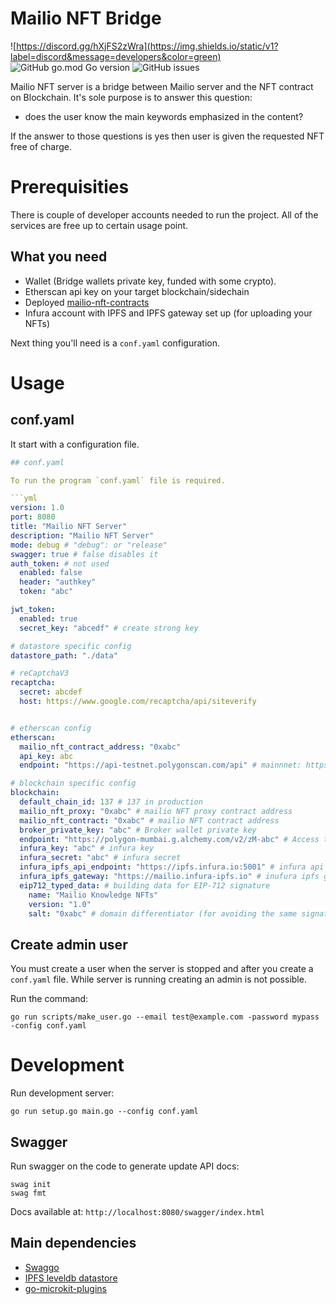 # Mailio NFT Bridge

![https://discord.gg/hXjFS2zWra](https://img.shields.io/static/v1?label=discord&message=developers&color=green)
![GitHub go.mod Go version](https://img.shields.io/github/go-mod/go-version/mailio/mailio-nft-bridge)
![GitHub issues](https://img.shields.io/github/issues/mailio/mailio-nft-bridge)

Mailio NFT server is a bridge between Mailio server and the NFT contract on Blockchain. It's sole purpose is to answer this question:

- does the user know the main keywords emphasized in the content?

If the answer to those questions is yes then user is given the requested NFT free of charge.

# Prerequisities

There is couple of developer accounts needed to run the project. All of the services are free up to certain usage point.

## What you need

- Wallet (Bridge wallets private key, funded with some crypto).
- Etherscan api key on your target blockchain/sidechain
- Deployed [mailio-nft-contracts](https://github.com/mailio/mailio-nft-contracts)
- Infura account with IPFS and IPFS gateway set up (for uploading your NFTs)

Next thing you'll need is a `conf.yaml` configuration.

# Usage

## conf.yaml

It start with a configuration file.

````yml
## conf.yaml

To run the program `conf.yaml` file is required.

```yml
version: 1.0
port: 8080
title: "Mailio NFT Server"
description: "Mailio NFT Server"
mode: debug # "debug": or "release"
swagger: true # false disables it
auth_token: # not used
  enabled: false
  header: "authkey"
  token: "abc"

jwt_token:
  enabled: true
  secret_key: "abcedf" # create strong key

# datastore specific config
datastore_path: "./data"

# reCaptchaV3
recaptcha:
  secret: abcdef
  host: https://www.google.com/recaptcha/api/siteverify


# etherscan config
etherscan:
  mailio_nft_contract_address: "0xabc"
  api_key: abc
  endpoint: "https://api-testnet.polygonscan.com/api" # mainnnet: https://api.polygonscan.com/api

# blockchain specific config
blockchain:
  default_chain_id: 137 # 137 in production
  mailio_nft_proxy: "0xabc" # mailio NFT proxy contract address
  mailio_nft_contract: "0xabc" # mailio NFT contract address
  broker_private_key: "abc" # Broker wallet private key
  endpoint: "https://polygon-mumbai.g.alchemy.com/v2/zM-abc" # Access to blockchain node
  infura_key: "abc" # infura key
  infura_secret: "abc" # infura secret
  infura_ipfs_api_endpoint: "https://ipfs.infura.io:5001" # infura api endpoint
  infura_ipfs_gateway: "https://mailio.infura-ipfs.io" # inufura ipfs gateway
  eip712_typed_data: # building data for EIP-712 signature
    name: "Mailio Knowledge NFTs"
    version: "1.0"
    salt: "0xabc" # domain differentiator (for avoiding the same signature in multiple contracts)
````

## Create admin user

You must create a user when the server is stopped and after you create a `conf.yaml` file. While server is running creating an admin is not possible.

Run the command:

```
go run scripts/make_user.go --email test@example.com -password mypass -config conf.yaml
```

# Development

Run development server:

```
go run setup.go main.go --config conf.yaml
```

## Swagger

Run swagger on the code to generate update API docs:

```
swag init
swag fmt
```

Docs available at: `http://localhost:8080/swagger/index.html`

## Main dependencies

- [Swaggo](https://github.com/swaggo/swag)
- [IPFS leveldb datastore](https://github.com/ipfs/go-ds-leveldb)
- [go-microkit-plugins](https://github.com/chryscloud/go-microkit-plugins)
